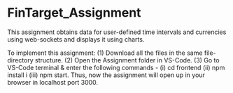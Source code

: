 # FinTarget_Assignment
This assignment obtains data for user-defined time intervals and currencies using web-sockets and displays it using charts.

To implement this assignment:
(1) Download all the files in the same file-directory structure.
(2) Open the Assignment folder in VS-Code.
(3) Go to VS-Code terminal & enter the following commands - (i) cd frontend (ii) npm install i (iii) npm start.
Thus, now the assignment will open up in your browser in localhost port 3000.
